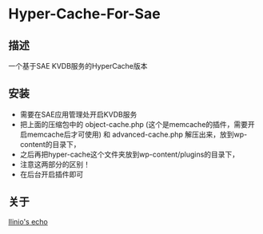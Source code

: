 # Hyper-Cache-For-Sae

## 描述
一个基于SAE KVDB服务的HyperCache版本

## 安装
- 需要在SAE应用管理处开启KVDB服务
- 把上面的压缩包中的 object-cache.php (这个是memcache的插件，需要开启memcache后才可使用) 和 advanced-cache.php 解压出来，放到wp-content的目录下，
- 之后再把hyper-cache这个文件夹放到wp-content/plugins的目录下，
- 注意这两部分的区别！
- 在后台开启插件即可

## 关于

[Ilinio's echo](http://ilinio.com)
